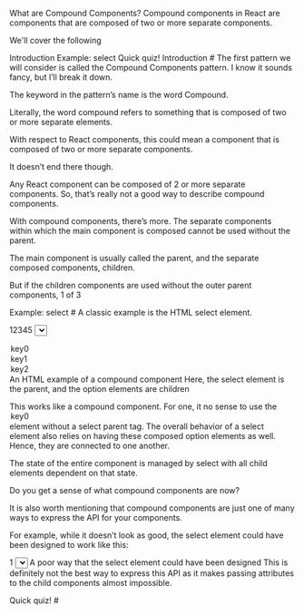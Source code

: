 What are Compound Components?
Compound components in React are components that are composed of two or more separate components.

We'll cover the following

Introduction
Example: select
Quick quiz!
Introduction #
The first pattern we will consider is called the Compound Components pattern. I know it sounds fancy, but I’ll break it down.

The keyword in the pattern’s name is the word Compound.

Literally, the word compound refers to something that is composed of two or more separate elements.

With respect to React components, this could mean a component that is composed of two or more separate components.

It doesn’t end there though.

Any React component can be composed of 2 or more separate components. So, that’s really not a good way to describe compound components.

With compound components, there’s more. The separate components within which the main component is composed cannot be used without the parent.

The main component is usually called the parent, and the separate composed components, children.

But if the children components are used without the outer parent components,
1 of 3







Example: select #
A classic example is the HTML select element.

12345
<select>
  <option value="value0">key0</option>
  <option value="value1">key1</option>
  <option value="value2">key2</option>
</select>
An HTML example of a compound component
Here, the select element is the parent, and the option elements are children

This works like a compound component. For one, it no sense to use the <option>key0</option> element without a select parent tag. The overall behavior of a select element also relies on having these composed option elements as well. Hence, they are connected to one another.

The state of the entire component is managed by select with all child elements dependent on that state.

Do you get a sense of what compound components are now?

It is also worth mentioning that compound components are just one of many ways to express the API for your components.

For example, while it doesn’t look as good, the select element could have been designed to work like this:

1
<select options="key:value;anotherKey:anotherValue"></select>
A poor way that the select element could have been designed
This is definitely not the best way to express this API as it makes passing attributes to the child components almost impossible.

Quick quiz! #